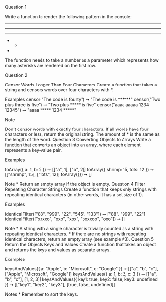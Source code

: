 Question 1

Write a function to render the following pattern in the console:
* * * * *
* * * *
* * *
* *
*

The function needs to take a number as a parameter which represents how many asterisks are rendered on the first row.

Question 2

Censor Words Longer Than Four Characters
Create a function that takes a string and censors words over four characters with *.

Examples
censor("The code is fourty") ➞ "The code is ******"
censor("Two plus three is five") ➞ "Two plus ***** is five"
censor("aaaa aaaaa 1234 12345") ➞ "aaaa ***** 1234 *****"

Note

Don't censor words with exactly four characters.
If all words have four characters or less, return the original string.
The amount of * is the same as the length of the word.
Question 3
Converting Objects to Arrays
Write a function that converts an object into an array, where each element represents a key-value pair.

Examples

toArray({ a: 1, b: 2 }) ➞ [["a", 1], ["b", 2]]
toArray({ shrimp: 15, tots: 12 }) ➞ [["shrimp", 15], ["tots", 12]]
toArray({}) ➞ []


Note * Return an empty array if the object is empty.
Question 4
Filter Repeating Character Strings
Create a function that keeps only strings with repeating identical characters (in other words, it has a set size of 1).

Examples

identicalFilter(["88", "999", "22", "545", "133"]) ➞ ["88", "999", "22"]
identicalFilter(["xxxxo", "oxo", "xox", "ooxxoo", "oxo"]) ➞ []


Note * A string with a single character is trivially counted as a string with repeating identical characters. * If there are no strings with repeating identical characters, return an empty array (see example #3).
Question 5
Return the Objects Keys and Values
Create a function that takes an object and returns the keys and values as separate arrays.

Examples

keysAndValues({ a: "Apple", b: "Microsoft", c: "Google" }) ➞ [["a", "b", "c"], ["Apple", "Microsoft", "Google"]]
keysAndValues({ a: 1, b: 2, c: 3 }) ➞ [["a", "b", "c"], [1, 2, 3]]
keysAndValues({ key1: true, key2: false, key3: undefined }) ➞ [["key1", "key2", "key3"], [true, false, undefined]]


Notes * Remember to sort the keys.